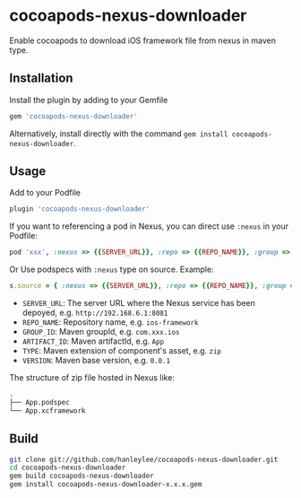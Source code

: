 # cocoapods-nexus-downloader

Enable cocoapods to download iOS framework file from nexus in maven type.

## Installation

Install the plugin by adding to your Gemfile

```ruby
gem 'cocoapods-nexus-downloader'
```

Alternatively, install directly with the command `gem install cocoapods-nexus-downloader`.

## Usage

Add to your Podfile

```ruby
plugin 'cocoapods-nexus-downloader'
```

If you want to referencing a pod in Nexus, you can direct use `:nexus` in your Podfile:

```ruby
pod 'xxx', :nexus => {{SERVER_URL}}, :repo => {{REPO_NAME}}, :group => {{GROUP_ID}}, :artifact => {{ARTIFACT_ID}}, :type => {{TYPE}}, :version => {{VERSION}}
```

Or Use podspecs with `:nexus` type on source. Example:

```ruby
s.source = { :nexus => {{SERVER_URL}}, :repo => {{REPO_NAME}}, :group => {{GROUP_ID}}, :artifact => {{ARTIFACT_ID}}, :type => {{TYPE}}, :version => {{VERSION}}  }
```

- `SERVER_URL`: The server URL where the Nexus service has been depoyed, e.g. `http://192.168.6.1:8081`
- `REPO_NAME`: Repository name, e.g. `ios-framework`
- `GROUP_ID`: Maven groupId, e.g. `com.xxx.ios`
- `ARTIFACT_ID`: Maven artifactId, e.g. `App`
- `TYPE`: Maven extension of component's asset, e.g. `zip`
- `VERSION`: Maven base version, e.g. `0.0.1`

The structure of zip file hosted in Nexus like:

```txt
.
├── App.podspec
└── App.xcframework
```

## Build

```sh
git clone git://github.com/hanleylee/cocoapods-nexus-downloader.git
cd cocoapods-nexus-downloader
gem build cocoapods-nexus-downloader
gem install cocoapods-nexus-downloader-x.x.x.gem
```
